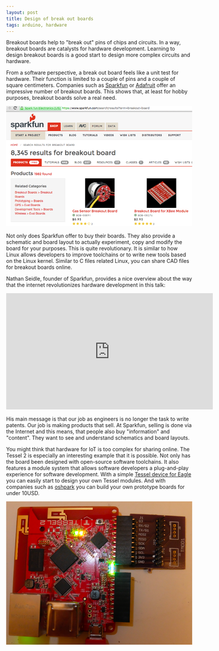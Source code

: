 ```yaml
---
layout: post
title: Design of break out boards 
tags: arduino, hardware
---
```

Breakout boards help to "break out" pins of chips and circuits. In a way, breakout boards are catalysts for hardware development. Learning to design breakout boards is a good start to design more complex circuits and hardware.

From a software perspective, a break out board feels like a unit test for hardware. Their function is limited to a couple of pins and a couple of square centimeters. Companies such as [Sparkfun](https://www.sparkfun.com/search/results?term=breakout+board) or [Adafruit](https://www.adafruit.com/product/2471?q=breakout%20board&) offer an impressive number of breakout boards. This shows that, at least for hobby purposes, breakout boards solve a real need.

<img src="/static/images/bb_boards_sparkfun.png" />

Not only does Sparkfun offer to buy their boards. They also provide a schematic and board layout to actually experiment, copy and modify the board for your purposes. This is quite revolutionary. It is similar to how Linux allows developers to improve toolchains or to write new tools based on the Linux kernel. Similar to C files related Linux, you can share CAD files for breakout boards online.

Nathan Seidle, founder of Sparkfun, provides a nice overview about the way that the internet revolutionizes hardware development in this talk:

<iframe width="560" height="315" src="https://www.youtube.com/embed/xGhj_lLNtd0" frameborder="0" allowfullscreen></iframe>

His main message is that our job as engineers is no longer the task to write patents. Our job is making products that sell. At Sparkfun, selling is done via the Internet and this means, that people also buy "information" and "content". They want to see and understand schematics and board layouts.

You might think that hardware for IoT is too complex for sharing online. The Tessel 2 is especially an interesting example that it is possible. Not only has the board been designed with open-source software toolchains. It also features a module system that allows software developers a plug-and-play experience for software development. With a simple [Tessel device for Eagle](https://github.com/embeddednodejs/tessellib) you can easily start to design your own Tessel modules. And with companies such as [oshpark](https://oshpark.com/) you can build your own prototype boards for under 10USD.

<img src="/static/images/t2_breakout.png" />
